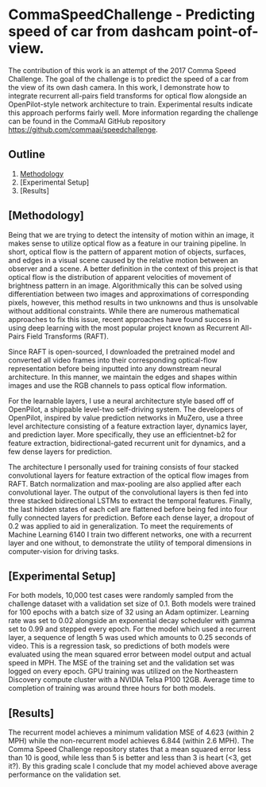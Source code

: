 # CommaSpeedChallenge - Predicting speed of car from dashcam point-of-view.

The contribution of this work is an attempt of the 2017 Comma Speed Challenge. The goal of the challenge is to predict the speed of a car from the view of its own dash camera. In this work, I demonstrate how to integrate recurrent all-pairs field transforms for optical flow alongside an OpenPilot-style network architecture to train. Experimental results indicate this approach performs fairly well. More information regarding the challenge can be found in the CommaAI GitHub repository https://github.com/commaai/speedchallenge.


## Outline
1. [Methodology](#Methodology)
2. [Experimental Setup]
3. [Results]

## [Methodology]
Being that we are trying to detect the intensity of motion within an image, it makes sense to utilize optical flow as a feature in our training pipeline. In short, optical flow is the pattern of apparent motion of objects, surfaces, and edges in a visual scene caused by the relative motion between an observer and a scene. A better definition in the context of this project is that optical flow is the distribution of apparent velocities of movement of brightness pattern in an image. Algorithmically this can be solved using differentiation between two images and approximations of corresponding pixels, however, this method results in two unknowns and thus is unsolvable without additional constraints. While there are numerous mathematical approaches to fix this issue, recent approaches have found success in using deep learning with the most popular project known as Recurrent All-Pairs Field Transforms (RAFT).

Since RAFT is open-sourced, I downloaded the pretrained model and converted all video frames into their corresponding optical-flow representation before being inputted into any downstream neural architecture. In this manner, we maintain the edges and shapes within images and use the RGB channels to pass optical flow information.

For the learnable layers, I use a neural architecture style based off of OpenPilot, a shippable level-two self-driving system. The developers of OpenPilot, inspired by value prediction networks in MuZero, use a three level architecture consisting of a feature extraction layer, dynamics layer, and prediction layer. More specifically, they use an efficientnet-b2 for feature extraction, bidirectional-gated recurrent unit for dynamics, and a few dense layers for prediction. 

The architecture I personally used for training consists of four stacked convolutional layers for feature extraction of the optical flow images from RAFT. Batch normalization and max-pooling are also applied after each convolutional layer. The output of the convolutional layers is then fed into three stacked bidirectional LSTMs to extract the temporal features. Finally, the last hidden states of each cell are flattened before being fed into four fully connected layers for prediction. Before each dense layer, a dropout of 0.2 was applied to aid in generalization. To meet the requirements of Machine Learning 6140 I train two different networks, one with a recurrent layer and one without, to demonstrate the utility of temporal dimensions in computer-vision for driving tasks. 

## [Experimental Setup]
For both models, 10,000 test cases were randomly sampled from the challenge dataset with a validation set size of 0.1. Both models were trained for 100 epochs with a batch size of 32 using an Adam optimizer. Learning rate was set to 0.02 alongside an exponential decay scheduler with gamma set to 0.99 and stepped every epoch. For the model which used a recurrent layer, a sequence of length 5 was used which amounts to 0.25 seconds of video. This is a regression task, so predictions of both models were evaluated using the mean squared error between model output and actual speed in MPH. The MSE of the training set and the validation set was logged on every epoch. GPU training was utilized on the Northeastern Discovery compute cluster with a NVIDIA Telsa P100 12GB. Average time to completion of training was around three hours for both models.

## [Results]
The recurrent model achieves a minimum validation MSE of 4.623 (within 2 MPH) while the non-recurrent model achieves 6.844 (within 2.6 MPH). The Comma Speed Challenge repository states that a mean squared error less than 10 is good, while less than 5 is better and less than 3 is heart (<3, get it?). By this grading scale I conclude that my model achieved above average performance on the validation set. 
